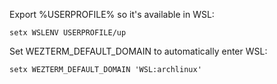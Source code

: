 Export %USERPROFILE% so it's available in WSL:
```
setx WSLENV USERPROFILE/up
```

Set WEZTERM_DEFAULT_DOMAIN to automatically enter WSL:
```
setx WEZTERM_DEFAULT_DOMAIN 'WSL:archlinux'
```
